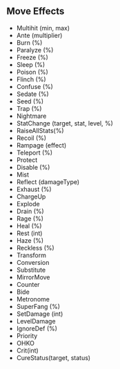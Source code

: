 
## Move Effects

* Multihit (min, max)
* Ante (multiplier)
* Burn (%)
* Paralyze (%)
* Freeze (%)
* Sleep (%)
* Poison (%)
* Flinch (%)
* Confuse (%)
* Sedate (%)
* Seed (%)
* Trap (%)
* Nightmare
* StatChange (target, stat, level, %)
* RaiseAllStats(%)
* Recoil (%)
* Rampage (effect)
* Teleport (%)
* Protect
* Disable (%)
* Mist
* Reflect (damageType)
* Exhaust (%)
* ChargeUp
* Explode
* Drain (%)
* Rage (%)
* Heal (%)
* Rest (int)
* Haze (%)
* Reckless (%)
* Transform
* Conversion
* Substitute
* MirrorMove
* Counter
* Bide
* Metronome
* SuperFang (%)
* SetDamage (int)
* LevelDamage
* IgnoreDef (%)
* Priority
* OHKO
* Crit(int)
* CureStatus(target, status)

